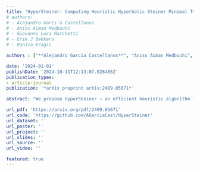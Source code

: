 ```yaml
---
title: 'HyperSteiner: Computing Heuristic Hyperbolic Steiner Minimal Trees'
# authors:
# - Alejandro Garcı́a Castellanos
# - Aniss Aiman Medbouhi
# - Giovanni Luca Marchetti
# - Erik J Bekkers
# - Danica Kragic

authors : ["**Alejandro Garcı́a Castellanos**", "Aniss Aiman Medbouhi", "Giovanni Luca Marchetti"]

date: '2024-01-01'
publishDate: '2024-10-11T12:13:07.028486Z'
publication_types:
- article-journal
publication: '*arXiv preprint arXiv:2409.05671*'

abstract: "We propose HyperSteiner — an efficient heuristic algorithm for computing Steiner minimal trees in the hyperbolic space. Hypersteiner extends the Euclidean Smith-Lee-Liebman algorithm, which is grounded in a divide-and-conquer approach involving the Delaunay triangulation. The central idea is rephrasing Steiner tree problems with three terminals as a system of equations in the Klein-Beltrami model. Motivated by the fact that hyperbolic geometry is well-suited for representing hierarchies, we explore applications to hierarchy discovery in data. Results show that HyperSteiner infers more realistic hierarchies than the Minimum Spanning Tree and is more scalable to large datasets than Neighbor Joining. "

url_pdf: 'https://arxiv.org/pdf/2409.05671'
url_code: 'https://github.com/AGarciaCast/HyperSteiner'
url_dataset: ''
url_poster: ''
url_project: ''
url_slides: ''
url_source: ''
url_video: ''

featured: true
---
```

